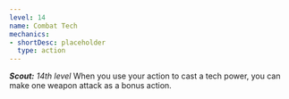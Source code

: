 ```yaml
---
level: 14
name: Combat Tech
mechanics:
- shortDesc: placeholder
  type: action
---
```

_**Scout:** 14th level_
When you use your action to cast a tech power, you can make one weapon attack as a bonus action.